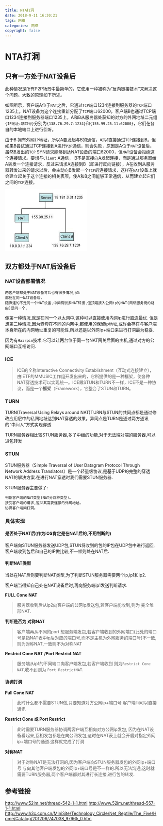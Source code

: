 ```yaml
---
title: NTA打洞
date: 2018-9-11 16:30:21
tags: 网络
categories: 网络
copyright: false
---
```


# NTA打洞

## 只有一方处于NAT设备后
此种情况是所有P2P场景中最简单的，它使用一种被称为“反向链接技术”来解决这个问题。大致的原理如下所述。

如图所示，客户端A位于`NAT`之后，它通过`TCP`端口1234连接到服务器的`TCP`端口1235上，NAT设备为这个连接重新分配了`TCP`端口62000。客户端B也通过TCP端口1234连接到服务器端口1235上。A和B从服务器处获知的对方的外网地址二元组`{IP地址:端口号}`分别为`{138.76.29.7:1234}`和`{155.99.25.11:62000}`，它们在各自的本地端口上进行侦听。

由于B 拥有外网`IP`地址，所以A要发起与B的通信，可以直接通过`TCP`连接到B。但如果B尝试通过TCP连接到A进行`P2P`通信，则会失败，原因是A位于`NAT`设备后，虽然B发出的`TCP` SYN请求能够到达NAT设备的端口62000，但`NAT`设备会拒绝这个连接请求。要想与`Client` A通信， B不是直接向A发起连接，而是通过服务器给A转发一个连接请求，反过来请求A连接到B（即进行反向链接），A在收到从服务器转发过来的请求以后，会主动向B发起一个`TCP`的连接请求，这样在`NAT`设备上就会建立起关于这个连接的相关表项，使A和B之间能够正常通信，从而建立起它们之间的`TCP`连接。

![反向链接示意图](/images/NAT打洞/反向链接.jpg)

## 双方都处于NAT后设备后
### NAT设备部署情况
```
两客户端都处于NAT设备背后也有很多情况,如:
都处在同一NAT设备后.
随直连的不是同一个NAT设备,中间有很多NAT转接,但顶端接入公网ip的NAT(网络服务商的路由)是同一个.
```

像第一种情况,就是在同一个以太网中,这种可以直接使用内网ip进行直连最优.
但是想第二种情况,因为嵌套在不同的内网中,都使用的保留ip地址,或许会存在与客户端本身所在的内网地址重复的可能性,所以还是以外网ip+端口来进行打洞最为稳妥.

因为有`Hairpin`技术,它可以让两台位于同一台NAT网关后面的主机,通过对方的公网端口互相访问.

### ICE
> ICE的全称Interactive Connectivity Establishment（互动式连接建立），由IETF的MMUSIC工作组开发出来的，它所提供的是一种框架，使各种NAT穿透技术可以实现统一。ICE跟STUN和TURN不一样，ICE不是一种协议，而是一个**框架**（Framework），它整合了STUN和TURN。

### TURN
TURN(Traversal Using Relays around NAT)TURN与STUN的共同点都是通过修改应用层中的私网地址达到NAT穿透的效果，异同点是TURN是通过两方通讯的“中间人”方式实现穿透

TURN服务器相比较STUN服务器,多了中继的功能,对于无法端对端的服务器,可以进包转发

### STUN
STUN服务器（Simple Traversal of User Datagram Protocol Through Network Address Translators）是一个轻量级协议,是基于UDP的完整的穿透NAT的解决方案.在进行NAT穿透时我们需要STUN服务器.

STUN服务器主要做了:
```
判断客户端的NAT类型(NAT分四种类型)。
接受客户端的请求,返回其需要连接的外网地址。
协调客户端间打洞。
```

### 具体实现

#### 是否处于NAT后(作为iOS肯定是在NAT后的,不用判断的)
客户端向STUN服务器发送UDP包,STUN将收到的包的IP包在UDP包中进行返回,客户端收到包后和自己的IP做比较,不一样则处在NAT后.
#### 判断NAT类型
当处在NAT后则要判断NAT类型,为了判断STUN服务器需要两个ip,ip1和ip2.

客户端当得知自己处在NAT设备后时,再向服务端ip1发送判断请求.

**FULL Cone NAT**
>服务器收到后从ip2向客户端的公网ip发送包,若客户端能收到,则为 完全雏形NAT.

**判断是否为 对称NAT**
>  客户端再从不同的port 想服务端发包,若客户端收到的外网端口(此处的端口号是指NAT表中ip后对应的端口号,而不是主机为外网服务的端口号)不一致,则为对称NAT,一致则不为对称NAT

**Restrict Cone NAT /Port Restrict NAT**
>服务端从ip1的不同端口向客户端发包,若客户端收到 则为`Restrict Cone NAT`,收不到则为 `Port RestrictNAT`.

#### 协调打洞
**Full Cone NAT**
>此时什么都不需要STUN做,只要知道对方公网ip+端口号 客户端间可以直接通讯

**Restrict Cone 或 Port Restrict**
>此时需要TURN服务器协调两客户端互相向对方公网ip发包, 因为在NAT设备看起来,互相发包都是在向公网发包,这时在NAT表上就会开启对指定外网ip+端口号的通道.这样就完成了打洞

**对称NAT**
>对于对称NAT是无法打洞的,因为客户端向STUN服务器发包的外网ip+端口号 与向其他客户端发包的外网ip+端口号是不一样的.所以无法沟通,这时就需要TURN服务器,两个客户端都对其进行长连接,进行包的转发.

## 参考链接
http://www.52im.net/thread-542-1-1.html
http://www.52im.net/thread-557-1-1.html
http://www.h3c.com.cn/MiniSite/Technology_Circle/Net_Reptile/The_Five/Home/Catalog/201206/747038_97665_0.htm

